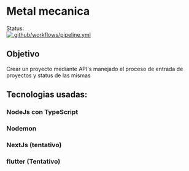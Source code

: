 # Metal mecanica
Status:  
[![.github/workflows/pipeline.yml](https://github.com/JavierSantoyo89/metalMecanica/actions/workflows/pipeline.yml/badge.svg?branch=master)](https://github.com/JavierSantoyo89/metalMecanica/actions/workflows/pipeline.yml)
## Objetivo
 Crear un proyecto mediante API's manejado el proceso de entrada de proyectos y status de las mismas
 
## Tecnologias usadas:
### NodeJs con TypeScript
### Nodemon
### NextJs (tentativo)
### flutter (Tentativo)

